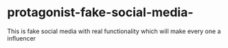 # protagonist-fake-social-media-
This is fake social media with real functionality which will make every one a influencer 
